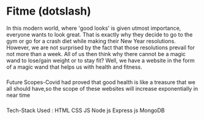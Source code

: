 # Fitme (dotslash)
In this modern world, where 'good looks' is given utmost importance, everyone wants to look great. That is exactly why they decide to go to the gym or go for a crash diet while making their New Year resolutions. However, we are not surprised by the fact that those resolutions prevail for not more than a week. All of us then think why there cannot be a magic wand to lose/gain weight or to stay fit? Well, we have a website in the form of a magic wand that helps us with health and fitness.

###
Future Scopes-Covid had proved that good health is like a treasure that we all should have,so the scope of these websites will increase exponentially in near time

###
Tech-Stack Used :
HTML
CSS
JS
Node js
Express js
MongoDB

